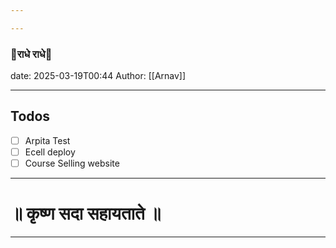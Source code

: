 ```yaml
---

---
```

### 🦚राधे राधे🪈
date: 2025-03-19T00:44
Author: [[Arnav]]

---
## Todos
- [ ] Arpita Test
- [ ] Ecell deploy
- [ ] Course Selling website

---
# ॥ कृष्ण सदा सहायताते ॥

---
